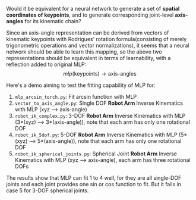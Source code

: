 Would it be equivalent for a neural network to generate a set of **spatial coordinates of keypoints**, and to generate corresponding joint-level **axis-angles** for its kinematic chain?

Since an axis-angle representation can be derived from vectors of kinematic keypoints with Rodrigues' rotation formula(consisting of merely trigonometric operations and vector normalizations), it seems that a neural network should be able to learn this mapping, so the above two representations should be equivalent in terms of learnability, with a reflection added to original MLP: $$mlp(\text{keypoints}) \rightarrow \text{axis-angles}$$


Here's a demo aiming to test the fitting capability of MLP for:

1. `mlp_arcsin_torch.py`: Fit arcsin function with MLP
2. `vector_to_axis_angle.py`: Single DOF **Robot Arm** Inverse Kinematics with MLP (xyz --> axis-angle)
3. `robot_ik_complex.py`: 3-DOF **Robot Arm** Inverse Kinematics with MLP (3*(xyz) --> 3*(axis-angle)), note that each arm has only one rotational DOF
4. `robot_ik_5dof.py`: 5-DOF **Robot Arm** Inverse Kinematics with MLP (5*(xyz) --> 5*(axis-angle)), note that each arm has only one rotational DOF
5. `robot_ik_spherical_joints.py`: Spherical Joint **Robot Arm** Inverse Kinematics with MLP (xyz --> axis-angle), each arm has three rotational DOFs

The results show that MLP can fit 1 to 4 well, for they are all single-DOF joints and each joint provides one sin or cos function to fit. But it fails in case 5 for 3-DOF spherical joints.